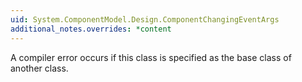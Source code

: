 ```yaml
---
uid: System.ComponentModel.Design.ComponentChangingEventArgs
additional_notes.overrides: *content
---
```


<p>A compiler error occurs if this class is specified as the base class of another class.</p>


